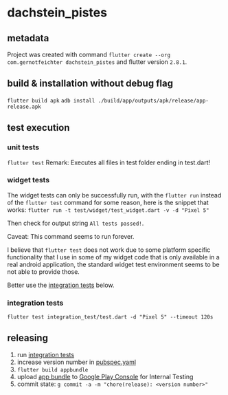 # dachstein_pistes

## metadata

Project was created with command
`flutter create --org com.gernotfeichter dachstein_pistes`
and flutter version `2.8.1`.

## build & installation without debug flag
`flutter build apk`
`adb install ./build/app/outputs/apk/release/app-release.apk`

## test execution

### unit tests
`flutter test`
Remark: Executes all files in test folder ending in test.dart!

### widget tests
The widget tests can only be successfully run, with the `flutter run` instead of the `flutter test`
command for some reason, here is the snippet that works:
`flutter run -t test/widget/test_widget.dart -v -d "Pixel 5"`

Then check for output string `All tests passed!`.

Caveat: This command seems to run forever.

I believe that `flutter test` does not work due to some platform specific functionality that I use 
in some of my widget code that is only available in a real android application, the standard 
widget test environment seems to be not able to provide those.

Better use the [integration tests](#integration-tests) below.

### integration tests
`flutter test integration_test/test.dart -d "Pixel 5" --timeout 120s`

## releasing
1. run [integration tests](#integration-tests)
1. increase version number in [pubspec.yaml](pubspec.yaml)
1. `flutter build appbundle`
1. upload [app bundle](build/app/outputs/bundle/release/app-release.aab) to 
   [Google Play Console](https://play.google.com/console) for Internal Testing
1. commit state: `g commit -a -m "chore(release): <version number>"`   
